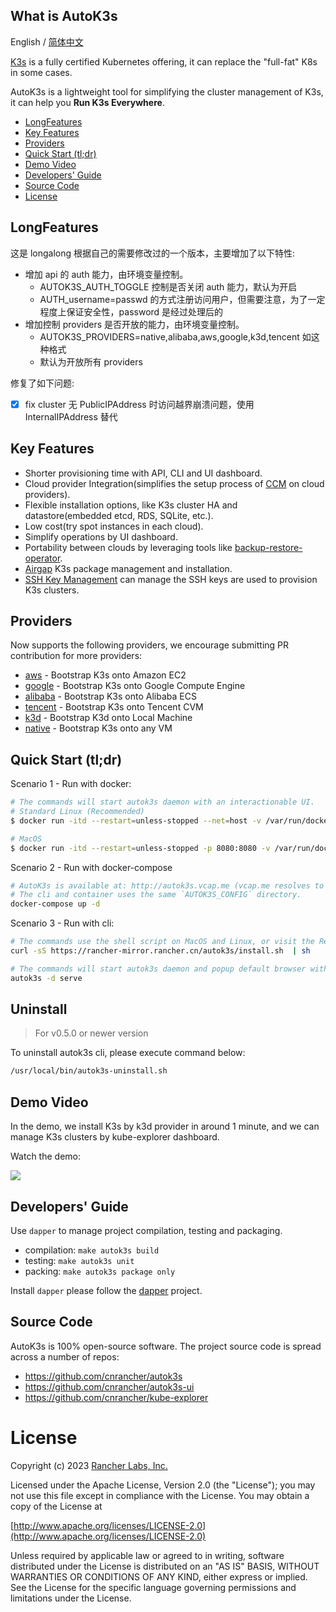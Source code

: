 ## What is AutoK3s

English / [简体中文](docs/i18n/zh_cn/README.md)

[K3s](https://github.com/k3s-io/k3s) is a fully certified Kubernetes offering, it can replace the "full-fat" K8s in some cases.

AutoK3s is a lightweight tool for simplifying the cluster management of K3s, it can help you **Run K3s Everywhere**.

<!-- toc -->

- [LongFeatures](#long-features)
- [Key Features](#key-features)
- [Providers](#providers)
- [Quick Start (tl;dr)](#quick-start-tldr)
- [Demo Video](#demo-video)
- [Developers' Guide](#developers-guide)
- [Source Code](#source-code)
- [License](#license)

<!-- /toc -->

## LongFeatures

这是 longalong 根据自己的需要修改过的一个版本，主要增加了以下特性:

- 增加 api 的 auth 能力，由环境变量控制。
  - AUTOK3S_AUTH_TOGGLE 控制是否关闭 auth 能力，默认为开启
  - AUTH_username=passwd 的方式注册访问用户，但需要注意，为了一定程度上保证安全性，password 是经过处理后的
- 增加控制 providers 是否开放的能力，由环境变量控制。
  - AUTOK3S_PROVIDERS=native,alibaba,aws,google,k3d,tencent 如这种格式
  - 默认为开放所有 providers

修复了如下问题:

- [x] fix cluster 无 PublicIPAddress 时访问越界崩溃问题，使用 InternalIPAddress 替代


## Key Features

- Shorter provisioning time with API, CLI and UI dashboard.
- Cloud provider Integration(simplifies the setup process of [CCM](https://kubernetes.io/docs/concepts/architecture/cloud-controller) on cloud providers).
- Flexible installation options, like K3s cluster HA and datastore(embedded etcd, RDS, SQLite, etc.).
- Low cost(try spot instances in each cloud).
- Simplify operations by UI dashboard.
- Portability between clouds by leveraging tools like [backup-restore-operator](https://github.com/rancher/backup-restore-operator).
- [Airgap](docs/i18n/en_us/airgap/README.md) K3s package management and installation.
- [SSH Key Management](docs/i18n/en_us/sshkey/README.md) can manage the SSH keys are used to provision K3s clusters.

## Providers

Now supports the following providers, we encourage submitting PR contribution for more providers:

- [aws](docs/i18n/en_us/aws/README.md) - Bootstrap K3s onto Amazon EC2
- [google](docs/i18n/en_us/google/README.md) - Bootstrap K3s onto Google Compute Engine
- [alibaba](docs/i18n/en_us/alibaba/README.md) - Bootstrap K3s onto Alibaba ECS
- [tencent](docs/i18n/en_us/tencent/README.md) - Bootstrap K3s onto Tencent CVM
- [k3d](docs/i18n/en_us/k3d/README.md) - Bootstrap K3d onto Local Machine
- [native](docs/i18n/en_us/native/README.md) - Bootstrap K3s onto any VM

## Quick Start (tl;dr)

Scenario 1 - Run with docker:

```bash
# The commands will start autok3s daemon with an interactionable UI.
# Standard Linux (Recommended)
$ docker run -itd --restart=unless-stopped --net=host -v /var/run/docker.sock:/var/run/docker.sock cnrancher/autok3s:v0.8.0

# MacOS
$ docker run -itd --restart=unless-stopped -p 8080:8080 -v /var/run/docker.sock:/var/run/docker.sock -e DOCKER_HOST="" cnrancher/autok3s:v0.8.0
```

Scenario 2 - Run with docker-compose

```bash
# AutoK3s is available at: http://autok3s.vcap.me (vcap.me resolves to 127.0.0.1).
# The cli and container uses the same `AUTOK3S_CONFIG` directory.
docker-compose up -d
```

Scenario 3 - Run with cli:

```bash
# The commands use the shell script on MacOS and Linux, or visit the Releases page to download the executable for Windows.
curl -sS https://rancher-mirror.rancher.cn/autok3s/install.sh  | sh

# The commands will start autok3s daemon and popup default browser with an interactionable UI.
autok3s -d serve
```

## Uninstall

> For v0.5.0 or newer version

To uninstall autok3s cli, please execute command below:

```bash
/usr/local/bin/autok3s-uninstall.sh
```

## Demo Video

In the demo, we install K3s by k3d provider in around 1 minute, and
we can manage K3s clusters by kube-explorer dashboard.

Watch the demo:

![](docs/assets/autok3s-v0.7.0-demo.gif)

## Developers' Guide

Use `dapper` to manage project compilation, testing and packaging.

- compilation: `make autok3s build`
- testing: `make autok3s unit`
- packing: `make autok3s package only`

Install `dapper` please follow the [dapper](https://github.com/rancher/dapper) project.

## Source Code

AutoK3s is 100% open-source software. The project source code is spread across a number of repos:

- https://github.com/cnrancher/autok3s
- https://github.com/cnrancher/autok3s-ui
- https://github.com/cnrancher/kube-explorer

# License

Copyright (c) 2023 [Rancher Labs, Inc.](http://rancher.com)

Licensed under the Apache License, Version 2.0 (the "License");
you may not use this file except in compliance with the License.
You may obtain a copy of the License at

[http://www.apache.org/licenses/LICENSE-2.0](http://www.apache.org/licenses/LICENSE-2.0)

Unless required by applicable law or agreed to in writing, software
distributed under the License is distributed on an "AS IS" BASIS,
WITHOUT WARRANTIES OR CONDITIONS OF ANY KIND, either express or implied.
See the License for the specific language governing permissions and
limitations under the License.
